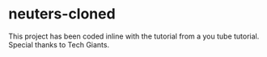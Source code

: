 # neuters-cloned
This project has been coded inline with the tutorial from a you tube tutorial. Special thanks to Tech Giants. 
